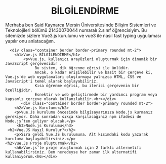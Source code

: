 <!DOCTYPE html>
<html>
<head>
    <meta charset="utf-8" />
    </head>
    
<body>
	<div class="container mt-5">
	    <div class="myrow">
		<center><h1>BİLGİLENDİRME</h1></center>
	    </div>
	    <div class="myrow">
			Merhaba ben Said Kaynarca Mersin Üniversitesinde Bilişim Sistemleri ve Teknolojileri bölümü 21430070044 numaralı 2.sınıf öğrencisiyim.
		    Bu sitemizde sizlere Vue3.js kurulumu ve vue3 ile nasıl fast typing uygulaması yapılır onu anlatacağım.
	    </div>
      
      <div class="container border border-primary rounded mt-2">
		<h1>Vue.js BİLGİLENDİRME</h1>
			<p>Vue.js, kullanıcı arayüzleri oluşturmak için dinamik bir JavaScript çerçevesidir .
				 Bu sistem, dik öğrenme eğrisi ile ünlüdür.  
				 Ancak, o kadar erişilebilir ve basit bir çerçeve ki, Vue.js'de web uygulamaları oluşturmaya yalnızca HTML, CSS ve JavaScript'i temel alarak başlayabiliriz.
			     Kısa öğrenme eğrisi, bu ilerici çerçevenin bir özelliğidir.
			     Esnektir ve web geliştirmede bir yardımcı program veya kapsamlı çerçeve olarak kullanılabilir.<br></div>
           <div class="container border border-primary rounded mt-2">
		<h2>Vue.js Kurulumu</h2>
		<p>Vue.Js kurulumu öncesinde bilgisayarınıza Node.js kurmanız gerekiyor. Daha sonradan sıkça karşılacağınız npm ifadesi de Node.js’ten geliyor olacak.</p>
		 <h3>Node.js Kurulumu</h3>
     <h2>Vue.JS Nasıl Kurulur?</h2>
		<p>Sıra geldi Vue.JS kurulumuna. Alt kısımdaki kodu yazarak kuruluma başlayabilirsiniz.</p>
    <h2>Vue.Js Proje Oluşturmak</h2>
		<h6>Vue.js’te proje oluşturmak için 2 farklı alternetifi kullanabilirsiniz. Ben neredeyse her zaman ilk alternatifi kullanıyorum.<h6></div>
</body>

